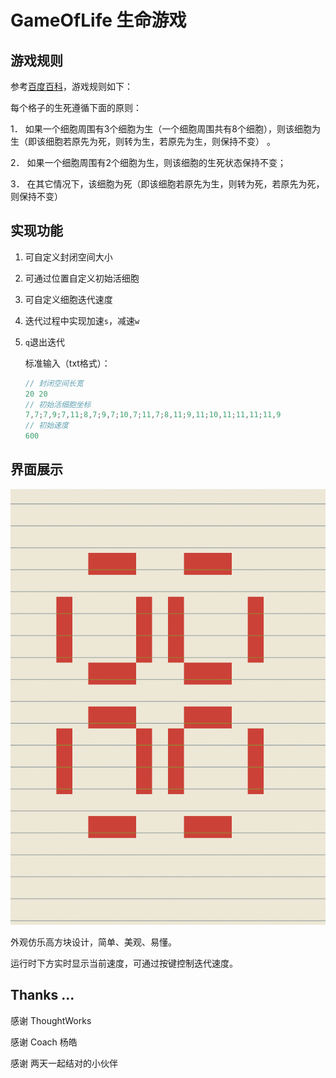 # GameOfLife 生命游戏

## 游戏规则

参考[百度百科](https://baike.baidu.com/item/%E7%94%9F%E5%91%BD%E6%B8%B8%E6%88%8F/2926434?fr=aladdin)，游戏规则如下：

每个格子的生死遵循下面的原则：

1． 如果一个细胞周围有3个细胞为生（一个细胞周围共有8个细胞），则该细胞为生（即该细胞若原先为死，则转为生，若原先为生，则保持不变） 。

2． 如果一个细胞周围有2个细胞为生，则该细胞的生死状态保持不变；

3． 在其它情况下，该细胞为死（即该细胞若原先为生，则转为死，若原先为死，则保持不变）

## 实现功能

1. 可自定义封闭空间大小

2. 可通过位置自定义初始活细胞

3. 可自定义细胞迭代速度

4. 迭代过程中实现加速`s`，减速`w`

5. `q`退出迭代



   标准输入（txt格式）：

   ```java
   // 封闭空间长宽
   20 20
   // 初始活细胞坐标
   7,7;7,9;7,11;8,7;9,7;10,7;11,7;8,11;9,11;10,11;11,11;11,9
   // 初始速度
   600
   ```


## 界面展示

![image-20190613111352156](https://github.com/xxxxxthhh/pic_go/blob/master/%E9%A1%B5%E9%9D%A2%E5%B1%95%E7%A4%BA.png)



外观仿乐高方块设计，简单、美观、易懂。

运行时下方实时显示当前速度，可通过按键控制迭代速度。

## Thanks  ...

感谢 ThoughtWorks

感谢 Coach 杨皓

感谢 两天一起结对的小伙伴
